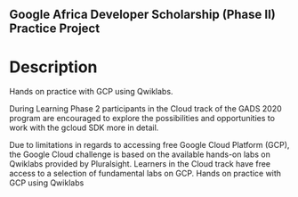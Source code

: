 
## Google Africa Developer Scholarship (Phase II) Practice Project

# Description
Hands on practice with GCP using Qwiklabs.

During Learning Phase 2 participants in the Cloud track of the GADS 2020 program are encouraged to explore the possibilities and opportunities to work with the gcloud SDK more in detail.

Due to limitations in regards to accessing free Google Cloud Platform (GCP), the Google Cloud challenge is based on the available hands-on labs on Qwiklabs provided by Pluralsight. Learners in the Cloud track have free access to a selection of fundamental labs on GCP.
Hands on practice with GCP using Qwiklabs
